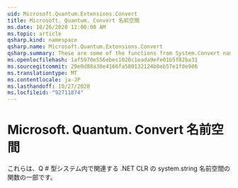 ```yaml
---
uid: Microsoft.Quantum.Extensions.Convert
title: Microsoft. Quantum. Convert 名前空間
ms.date: 10/26/2020 12:00:00 AM
ms.topic: article
qsharp.kind: namespace
qsharp.name: Microsoft.Quantum.Extensions.Convert
qsharp.summary: These are some of the functions from System.Convert namespace of .NET CLR that are relevant within Q# type system.
ms.openlocfilehash: 1af5970e556ebec1020c1eada9efe01b5f82ba31
ms.sourcegitcommit: 29e0d88a30e4166fa580132124b0eb57e1f0e986
ms.translationtype: MT
ms.contentlocale: ja-JP
ms.lasthandoff: 10/27/2020
ms.locfileid: "92711874"
---
```

# <a name="microsoftquantumextensionsconvert-namespace"></a>Microsoft. Quantum. Convert 名前空間

これらは、Q # 型システム内で関連する .NET CLR の system.string 名前空間の関数の一部です。

